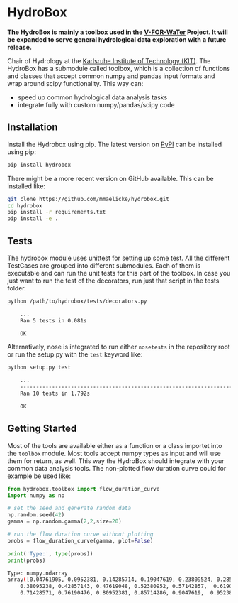 # HydroBox

**The HydroBox is mainly a toolbox used in the [V-FOR-WaTer](https://vforwater.de) Project. It will be expanded to
serve general hydrological data exploration with a future release.**

<div class="alert alert-info>The full documentation can be found at: http://hydrobox
.readthedocs.io</div>

The HydroBox package is a toolbox for hydrological data analysis developed at the
[Chair of Hydrology](https://hyd.iwg.kit.edu/english/index.php) at the
[Karlsruhe Institute of Technology (KIT)](https://kit.edu/english/index.php).
The HydroBox has a submodule called toolbox, which is a collection of functions and classes that accept common
numpy and pandas input formats and wrap around scipy functionality. This way can:

- speed up common hydrological data analysis tasks
- integrate fully with custom numpy/pandas/scipy code


## Installation

Install the Hydrobox using pip. The latest version on [PyPI](https://pypi.python.org/pypi/hydrobox) can
be installed using pip:

```bash
pip install hydrobox
```

There might be a more recent version on GitHub available. This can be installed like:

```bash
git clone https://github.com/mmaelicke/hydrobox.git
cd hydrobox
pip install -r requirements.txt
pip install -e .
```
    

## Tests

The hydrobox module uses unittest for setting up some test. All the different TestCases are grouped into
different submodules. Each of them is executable and can run the unit tests for this part of the toolbox.
In case you just want to run the test of the decorators, run just that script in the tests folder.

```bash
python /path/to/hydrobox/tests/decorators.py 

    ...
    Ran 5 tests in 0.081s

    OK
```


Alternatively, nose is integrated to run either `nosetests` in the repository root
or run the setup.py with the `test` keyword like:

```bash
python setup.py test

    ...
    ----------------------------------------------------------------------
    Ran 10 tests in 1.792s

    OK

```


## Getting Started


Most of the tools are available either as a function or a class importet into the `toolbox` module.
Most tools accept numpy types as input and will use them for return, as well. This way the HydroBox should
integrate with your common data analysis tools. The non-plotted flow duration curve could for example be used
like:

```python
from hydrobox.toolbox import flow_duration_curve
import numpy as np

# set the seed and generate random data
np.random.seed(42)
gamma = np.random.gamma(2,2,size=20)

# run the flow duration curve without plotting
probs = flow_duration_curve(gamma, plot=False)

print('Type:', type(probs))
print(probs)
```

```bash
Type: numpy.ndarray
array([0.04761905, 0.0952381, 0.14285714, 0.19047619, 0.23809524, 0.28571429,  0.33333333,
    0.38095238, 0.42857143, 0.47619048, 0.52380952, 0.57142857,  0.61904762,  0.66666667,
    0.71428571, 0.76190476, 0.80952381, 0.85714286, 0.9047619,  0.95238095])
```

